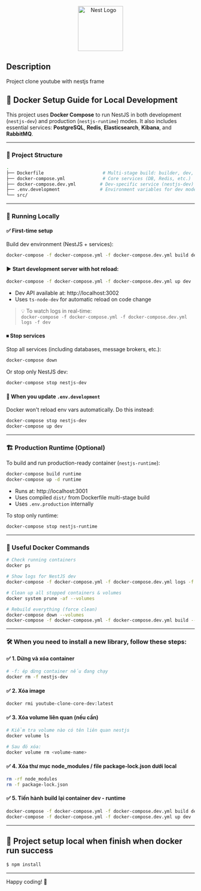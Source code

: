 <p align="center">
  <a href="http://nestjs.com/" target="blank"><img src="https://nestjs.com/img/logo-small.svg" width="120" alt="Nest Logo" /></a>
</p>

## Description

Project clone youtube with nestjs frame

## 🐳 Docker Setup Guide for Local Development

This project uses **Docker Compose** to run NestJS in both development (`nestjs-dev`) and production (`nestjs-runtime`) modes. It also includes essential services: **PostgreSQL**, **Redis**, **Elasticsearch**, **Kibana**, and **RabbitMQ**.

---

### 🧱 Project Structure

```bash
.
├── Dockerfile                      # Multi-stage build: builder, dev, runtime
├── docker-compose.yml              # Core services (DB, Redis, etc.)
├── docker-compose.dev.yml         # Dev-specific service (nestjs-dev)
├── .env.development               # Environment variables for dev mode
└── src/
```

---

### 🚀 Running Locally

#### ✅ First-time setup

Build dev environment (NestJS + services):

```bash
docker-compose -f docker-compose.yml -f docker-compose.dev.yml build dev
```

#### ▶️ Start development server with hot reload:

```bash
docker-compose -f docker-compose.yml -f docker-compose.dev.yml up dev
```

- Dev API available at: http://localhost:3002
- Uses `ts-node-dev` for automatic reload on code change

> 💡 To watch logs in real-time:  
> `docker-compose -f docker-compose.yml -f docker-compose.dev.yml logs -f dev`

#### ⏹ Stop services

Stop all services (including databases, message brokers, etc.):  
```bash
docker-compose down
```

Or stop only NestJS dev:  
```bash
docker-compose stop nestjs-dev
```

#### 🔄 When you update `.env.development`

Docker won't reload env vars automatically. Do this instead:

```bash
docker-compose stop nestjs-dev
docker-compose up dev
```

---

### 🏗 Production Runtime (Optional)

To build and run production-ready container (`nestjs-runtime`):

```bash
docker-compose build runtime
docker-compose up -d runtime
```

- Runs at: http://localhost:3001
- Uses compiled `dist/` from Dockerfile multi-stage build
- Uses `.env.production` internally

To stop only runtime:

```bash
docker-compose stop nestjs-runtime
```

---

### 🧪 Useful Docker Commands

```bash
# Check running containers
docker ps

# Show logs for NestJS dev
docker-compose -f docker-compose.yml -f docker-compose.dev.yml logs -f dev

# Clean up all stopped containers & volumes
docker system prune -af --volumes

# Rebuild everything (force clean)
docker-compose down --volumes
docker-compose -f docker-compose.yml -f docker-compose.dev.yml build --no-cache
```

---

### 🛠 When you need to install a new library, follow these steps:

#### ✅ 1. Dừng và xóa container

```bash
# -f: ép dừng container nếu đang chạy
docker rm -f nestjs-dev
```

#### ✅ 2. Xóa image

```bash
docker rmi youtube-clone-core-dev:latest
```

#### ✅ 3. Xóa volume liên quan (nếu cần)

```bash
# Kiểm tra volume nào có tên liên quan nestjs
docker volume ls

# Sau đó xóa:
docker volume rm <volume-name>
```

#### ✅ 4. Xóa thư mục node_modules / file package-lock.json dưới local

```bash
rm -rf node_modules    
rm -f package-lock.json
```

#### ✅ 5. Tiến hành build lại container dev - runtime 

```bash
docker-compose -f docker-compose.yml -f docker-compose.dev.yml build dev    
docker-compose -f docker-compose.yml -f docker-compose.dev.yml up dev
```

---

## 🚀 Project setup local when finish when docker run success

```bash
$ npm install
```

---

Happy coding! 🚀